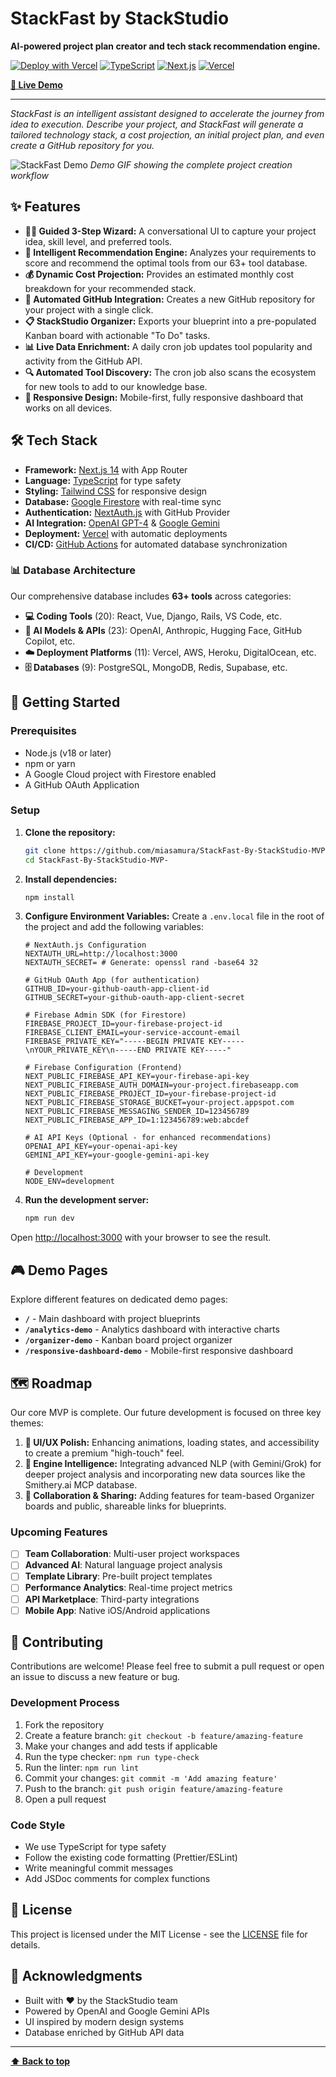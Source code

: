 # StackFast by StackStudio

**AI-powered project plan creator and tech stack recommendation engine.**

[![Deploy with Vercel](https://vercel.com/button)](https://stackfastbystack-studio.vercel.app/)
[![TypeScript](https://img.shields.io/badge/TypeScript-007ACC?style=for-the-badge&logo=typescript&logoColor=white)](https://www.typescriptlang.org/)
[![Next.js](https://img.shields.io/badge/Next.js-000000?style=for-the-badge&logo=nextdotjs&logoColor=white)](https://nextjs.org/)
[![Vercel](https://img.shields.io/badge/Vercel-000000?style=for-the-badge&logo=vercel&logoColor=white)](https://vercel.com/)

**[🚀 Live Demo](https://stackfastbystack-studio.vercel.app/)**

---

*StackFast is an intelligent assistant designed to accelerate the journey from idea to execution. Describe your project, and StackFast will generate a tailored technology stack, a cost projection, an initial project plan, and even create a GitHub repository for you.*

<!-- 
🎬 GIF Creation Guide:
For the demo GIF, I recommend showing:
1. User entering project details in the wizard
2. AI generating recommendations 
3. Cost projection appearing
4. GitHub repo creation
5. Final dashboard view

Tools to create the GIF:
- LICEcap (free, cross-platform): https://www.cockos.com/licecap/
- ScreenToGif (Windows): https://www.screentogif.com/
- Kap (macOS): https://getkap.co/
- Or record with OBS and convert to GIF

Optimal specs: 800-1000px width, <3MB size, 10-15 seconds
Upload to: GitHub releases, Imgur, or your own CDN
-->
![StackFast Demo](https://via.placeholder.com/900x500/6366f1/ffffff?text=🎬+Demo+GIF+Coming+Soon)
*Demo GIF showing the complete project creation workflow*

## ✨ Features

* **🧙‍♂️ Guided 3-Step Wizard:** A conversational UI to capture your project idea, skill level, and preferred tools.
* **🤖 Intelligent Recommendation Engine:** Analyzes your requirements to score and recommend the optimal tools from our 63+ tool database.
* **💰 Dynamic Cost Projection:** Provides an estimated monthly cost breakdown for your recommended stack.
* **🔗 Automated GitHub Integration:** Creates a new GitHub repository for your project with a single click.
* **📋 StackStudio Organizer:** Exports your blueprint into a pre-populated Kanban board with actionable "To Do" tasks.
* **📊 Live Data Enrichment:** A daily cron job updates tool popularity and activity from the GitHub API.
* **🔍 Automated Tool Discovery:** The cron job also scans the ecosystem for new tools to add to our knowledge base.
* **📱 Responsive Design:** Mobile-first, fully responsive dashboard that works on all devices.

## 🛠️ Tech Stack

* **Framework:** [Next.js 14](https://nextjs.org/) with App Router
* **Language:** [TypeScript](https://www.typescriptlang.org/) for type safety
* **Styling:** [Tailwind CSS](https://tailwindcss.com/) for responsive design
* **Database:** [Google Firestore](https://firebase.google.com/docs/firestore) with real-time sync
* **Authentication:** [NextAuth.js](https://next-auth.js.org/) with GitHub Provider
* **AI Integration:** [OpenAI GPT-4](https://openai.com/) & [Google Gemini](https://deepmind.google/technologies/gemini/)
* **Deployment:** [Vercel](https://vercel.com/) with automatic deployments
* **CI/CD:** [GitHub Actions](https://github.com/features/actions) for automated database synchronization

### 📊 Database Architecture

Our comprehensive database includes **63+ tools** across categories:
- **💻 Coding Tools** (20): React, Vue, Django, Rails, VS Code, etc.
- **🤖 AI Models & APIs** (23): OpenAI, Anthropic, Hugging Face, GitHub Copilot, etc.
- **☁️ Deployment Platforms** (11): Vercel, AWS, Heroku, DigitalOcean, etc.
- **🗄️ Databases** (9): PostgreSQL, MongoDB, Redis, Supabase, etc.

## 🚀 Getting Started

### Prerequisites

* Node.js (v18 or later)
* npm or yarn
* A Google Cloud project with Firestore enabled
* A GitHub OAuth Application

### Setup

1.  **Clone the repository:**
    ```bash
    git clone https://github.com/miasamura/StackFast-By-StackStudio-MVP-.git
    cd StackFast-By-StackStudio-MVP-
    ```

2.  **Install dependencies:**
    ```bash
    npm install
    ```

3.  **Configure Environment Variables:**
    Create a `.env.local` file in the root of the project and add the following variables:

    ```env
    # NextAuth.js Configuration
    NEXTAUTH_URL=http://localhost:3000
    NEXTAUTH_SECRET= # Generate: openssl rand -base64 32
    
    # GitHub OAuth App (for authentication)
    GITHUB_ID=your-github-oauth-app-client-id
    GITHUB_SECRET=your-github-oauth-app-client-secret

    # Firebase Admin SDK (for Firestore)
    FIREBASE_PROJECT_ID=your-firebase-project-id
    FIREBASE_CLIENT_EMAIL=your-service-account-email
    FIREBASE_PRIVATE_KEY="-----BEGIN PRIVATE KEY-----\nYOUR_PRIVATE_KEY\n-----END PRIVATE KEY-----"

    # Firebase Configuration (Frontend)
    NEXT_PUBLIC_FIREBASE_API_KEY=your-firebase-api-key
    NEXT_PUBLIC_FIREBASE_AUTH_DOMAIN=your-project.firebaseapp.com
    NEXT_PUBLIC_FIREBASE_PROJECT_ID=your-firebase-project-id
    NEXT_PUBLIC_FIREBASE_STORAGE_BUCKET=your-project.appspot.com
    NEXT_PUBLIC_FIREBASE_MESSAGING_SENDER_ID=123456789
    NEXT_PUBLIC_FIREBASE_APP_ID=1:123456789:web:abcdef

    # AI API Keys (Optional - for enhanced recommendations)
    OPENAI_API_KEY=your-openai-api-key
    GEMINI_API_KEY=your-google-gemini-api-key

    # Development
    NODE_ENV=development
    ```

4.  **Run the development server:**
    ```bash
    npm run dev
    ```

Open [http://localhost:3000](http://localhost:3000) with your browser to see the result.

## 🎮 Demo Pages

Explore different features on dedicated demo pages:

- **`/`** - Main dashboard with project blueprints
- **`/analytics-demo`** - Analytics dashboard with interactive charts
- **`/organizer-demo`** - Kanban board project organizer
- **`/responsive-dashboard-demo`** - Mobile-first responsive dashboard

## 🗺️ Roadmap

Our core MVP is complete. Our future development is focused on three key themes:

1.  **🎨 UI/UX Polish:** Enhancing animations, loading states, and accessibility to create a premium "high-touch" feel.
2.  **🧠 Engine Intelligence:** Integrating advanced NLP (with Gemini/Grok) for deeper project analysis and incorporating new data sources like the Smithery.ai MCP database.
3.  **👥 Collaboration & Sharing:** Adding features for team-based Organizer boards and public, shareable links for blueprints.

### Upcoming Features
- [ ] **Team Collaboration**: Multi-user project workspaces
- [ ] **Advanced AI**: Natural language project analysis
- [ ] **Template Library**: Pre-built project templates
- [ ] **Performance Analytics**: Real-time project metrics
- [ ] **API Marketplace**: Third-party integrations
- [ ] **Mobile App**: Native iOS/Android applications

## 🤝 Contributing

Contributions are welcome! Please feel free to submit a pull request or open an issue to discuss a new feature or bug.

### Development Process

1. Fork the repository
2. Create a feature branch: `git checkout -b feature/amazing-feature`
3. Make your changes and add tests if applicable
4. Run the type checker: `npm run type-check`
5. Run the linter: `npm run lint`
6. Commit your changes: `git commit -m 'Add amazing feature'`
7. Push to the branch: `git push origin feature/amazing-feature`
8. Open a pull request

### Code Style

- We use TypeScript for type safety
- Follow the existing code formatting (Prettier/ESLint)
- Write meaningful commit messages
- Add JSDoc comments for complex functions

## 📄 License

This project is licensed under the MIT License - see the [LICENSE](LICENSE) file for details.

## 🙏 Acknowledgments

- Built with ❤️ by the StackStudio team
- Powered by OpenAI and Google Gemini APIs
- UI inspired by modern design systems
- Database enriched by GitHub API data

---

**[⬆ Back to top](#stackfast-by-stackstudio)**